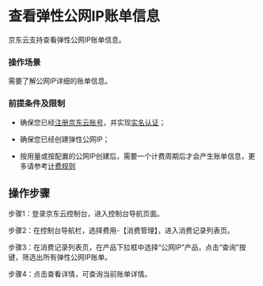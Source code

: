 # 查看弹性公网IP账单信息

京东云支持查看弹性公网IP账单信息。

### 操作场景

需要了解公网IP详细的账单信息。

### 前提条件及限制

- 确保您已经[注册京东云账号](https://user.jdcloud.com/register?returnUrl=https%3A%2F%2Fwww.jdcloud.com%2F)，并实现[实名认证](https://docs.jdcloud.com/cn/real-name-verification/introduction)；

- 确保您已经创建弹性公网IP；

- 按用量或按配置的公网IP创建后，需要一个计费周期后才会产生账单信息，更多请参考[计费规则](https://docs.jdcloud.com/cn/elastic-ip/billing-rules)

## 操作步骤

步骤1：登录京东云控制台，进入控制台导航页面。

步骤2：在控制台导航栏，选择费用-【消费管理】，进入消费记录列表页。

步骤3：在消费记录列表页，在产品下拉框中选择“公网IP”产品，点击“查询”按键，筛选出所有弹性公网IP账单。

步骤4：点击查看详情，可查询当前账单详情。


